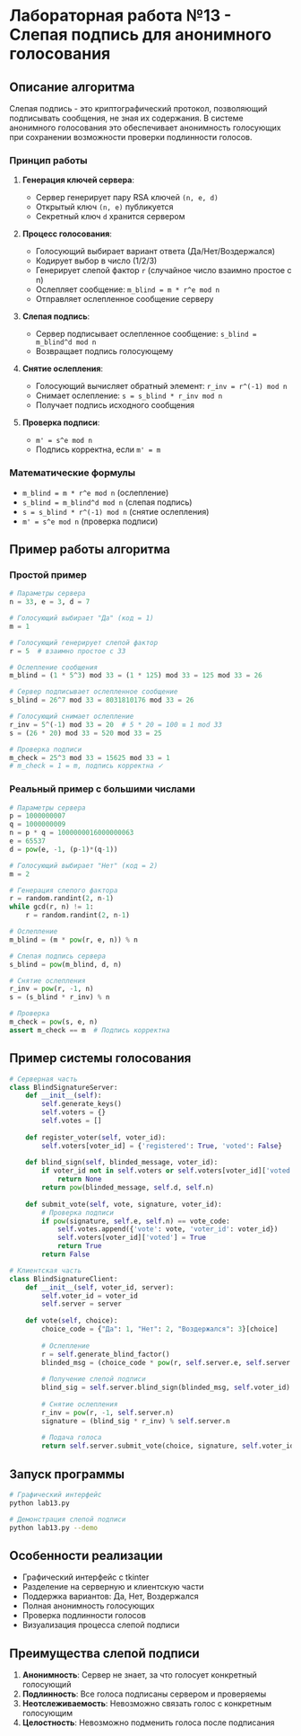 # Лабораторная работа №13 - Слепая подпись для анонимного голосования

## Описание алгоритма

Слепая подпись - это криптографический протокол, позволяющий подписывать сообщения, не зная их содержания. В системе анонимного голосования это обеспечивает анонимность голосующих при сохранении возможности проверки подлинности голосов.

### Принцип работы

1. **Генерация ключей сервера**:
   - Сервер генерирует пару RSA ключей `(n, e, d)`
   - Открытый ключ `(n, e)` публикуется
   - Секретный ключ `d` хранится сервером

2. **Процесс голосования**:
   - Голосующий выбирает вариант ответа (Да/Нет/Воздержался)
   - Кодирует выбор в число (1/2/3)
   - Генерирует слепой фактор `r` (случайное число взаимно простое с n)
   - Ослепляет сообщение: `m_blind = m * r^e mod n`
   - Отправляет ослепленное сообщение серверу

3. **Слепая подпись**:
   - Сервер подписывает ослепленное сообщение: `s_blind = m_blind^d mod n`
   - Возвращает подпись голосующему

4. **Снятие ослепления**:
   - Голосующий вычисляет обратный элемент: `r_inv = r^(-1) mod n`
   - Снимает ослепление: `s = s_blind * r_inv mod n`
   - Получает подпись исходного сообщения

5. **Проверка подписи**:
   - `m' = s^e mod n`
   - Подпись корректна, если `m' = m`

### Математические формулы

- `m_blind = m * r^e mod n` (ослепление)
- `s_blind = m_blind^d mod n` (слепая подпись)
- `s = s_blind * r^(-1) mod n` (снятие ослепления)
- `m' = s^e mod n` (проверка подписи)

## Пример работы алгоритма

### Простой пример

```python
# Параметры сервера
n = 33, e = 3, d = 7

# Голосующий выбирает "Да" (код = 1)
m = 1

# Голосующий генерирует слепой фактор
r = 5  # взаимно простое с 33

# Ослепление сообщения
m_blind = (1 * 5^3) mod 33 = (1 * 125) mod 33 = 125 mod 33 = 26

# Сервер подписывает ослепленное сообщение
s_blind = 26^7 mod 33 = 8031810176 mod 33 = 26

# Голосующий снимает ослепление
r_inv = 5^(-1) mod 33 = 20  # 5 * 20 = 100 ≡ 1 mod 33
s = (26 * 20) mod 33 = 520 mod 33 = 25

# Проверка подписи
m_check = 25^3 mod 33 = 15625 mod 33 = 1
# m_check = 1 = m, подпись корректна ✓
```

### Реальный пример с большими числами

```python
# Параметры сервера
p = 1000000007
q = 1000000009
n = p * q = 1000000016000000063
e = 65537
d = pow(e, -1, (p-1)*(q-1))

# Голосующий выбирает "Нет" (код = 2)
m = 2

# Генерация слепого фактора
r = random.randint(2, n-1)
while gcd(r, n) != 1:
    r = random.randint(2, n-1)

# Ослепление
m_blind = (m * pow(r, e, n)) % n

# Слепая подпись сервера
s_blind = pow(m_blind, d, n)

# Снятие ослепления
r_inv = pow(r, -1, n)
s = (s_blind * r_inv) % n

# Проверка
m_check = pow(s, e, n)
assert m_check == m  # Подпись корректна
```

## Пример системы голосования

```python
# Серверная часть
class BlindSignatureServer:
    def __init__(self):
        self.generate_keys()
        self.voters = {}
        self.votes = []
    
    def register_voter(self, voter_id):
        self.voters[voter_id] = {'registered': True, 'voted': False}
    
    def blind_sign(self, blinded_message, voter_id):
        if voter_id not in self.voters or self.voters[voter_id]['voted']:
            return None
        return pow(blinded_message, self.d, self.n)
    
    def submit_vote(self, vote, signature, voter_id):
        # Проверка подписи
        if pow(signature, self.e, self.n) == vote_code:
            self.votes.append({'vote': vote, 'voter_id': voter_id})
            self.voters[voter_id]['voted'] = True
            return True
        return False

# Клиентская часть
class BlindSignatureClient:
    def __init__(self, voter_id, server):
        self.voter_id = voter_id
        self.server = server
    
    def vote(self, choice):
        choice_code = {"Да": 1, "Нет": 2, "Воздержался": 3}[choice]
        
        # Ослепление
        r = self.generate_blind_factor()
        blinded_msg = (choice_code * pow(r, self.server.e, self.server.n)) % self.server.n
        
        # Получение слепой подписи
        blind_sig = self.server.blind_sign(blinded_msg, self.voter_id)
        
        # Снятие ослепления
        r_inv = pow(r, -1, self.server.n)
        signature = (blind_sig * r_inv) % self.server.n
        
        # Подача голоса
        return self.server.submit_vote(choice, signature, self.voter_id)
```

## Запуск программы

```bash
# Графический интерфейс
python lab13.py

# Демонстрация слепой подписи
python lab13.py --demo
```

## Особенности реализации

- Графический интерфейс с tkinter
- Разделение на серверную и клиентскую части
- Поддержка вариантов: Да, Нет, Воздержался
- Полная анонимность голосующих
- Проверка подлинности голосов
- Визуализация процесса слепой подписи

## Преимущества слепой подписи

1. **Анонимность**: Сервер не знает, за что голосует конкретный голосующий
2. **Подлинность**: Все голоса подписаны сервером и проверяемы
3. **Неотслеживаемость**: Невозможно связать голос с конкретным голосующим
4. **Целостность**: Невозможно подменить голоса после подписания

